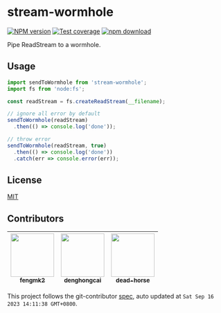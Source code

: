 # stream-wormhole

[![NPM version][npm-image]][npm-url]
[![Test coverage][codecov-image]][codecov-url]
[![npm download][download-image]][download-url]

[npm-image]: https://img.shields.io/npm/v/stream-wormhole.svg?style=flat-square
[npm-url]: https://npmjs.org/package/stream-wormhole
[codecov-image]: https://codecov.io/github/node-modules/stream-wormhole/coverage.svg?branch=master
[codecov-url]: https://codecov.io/github/node-modules/stream-wormhole?branch=master
[download-image]: https://img.shields.io/npm/dm/stream-wormhole.svg?style=flat-square
[download-url]: https://npmjs.org/package/stream-wormhole

Pipe ReadStream to a wormhole.

## Usage

```ts
import sendToWormhole from 'stream-wormhole';
import fs from 'node:fs';

const readStream = fs.createReadStream(__filename);

// ignore all error by default
sendToWormhole(readStream)
  .then(() => console.log('done'));

// throw error
sendToWormhole(readStream, true)
  .then(() => console.log('done'))
  .catch(err => console.error(err));
```

## License

[MIT](LICENSE)

<!-- GITCONTRIBUTOR_START -->

## Contributors

|[<img src="https://avatars.githubusercontent.com/u/156269?v=4" width="100px;"/><br/><sub><b>fengmk2</b></sub>](https://github.com/fengmk2)<br/>|[<img src="https://avatars.githubusercontent.com/u/1433247?v=4" width="100px;"/><br/><sub><b>denghongcai</b></sub>](https://github.com/denghongcai)<br/>|[<img src="https://avatars.githubusercontent.com/u/985607?v=4" width="100px;"/><br/><sub><b>dead-horse</b></sub>](https://github.com/dead-horse)<br/>|
| :---: | :---: | :---: |


This project follows the git-contributor [spec](https://github.com/xudafeng/git-contributor), auto updated at `Sat Sep 16 2023 14:11:38 GMT+0800`.

<!-- GITCONTRIBUTOR_END -->
